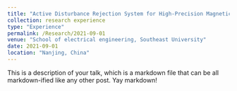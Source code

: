 ```yaml
---
title: "Active Disturbance Rejection System for High-Precision Magnetic Suspension Platform"
collection: research experience
type: "Experience"
permalink: /Research/2021-09-01
venue: "School of electrical engineering, Southeast University"
date: 2021-09-01
location: "Nanjing, China"
---
```


This is a description of your talk, which is a markdown file that can be all markdown-ified like any other post. Yay markdown!
